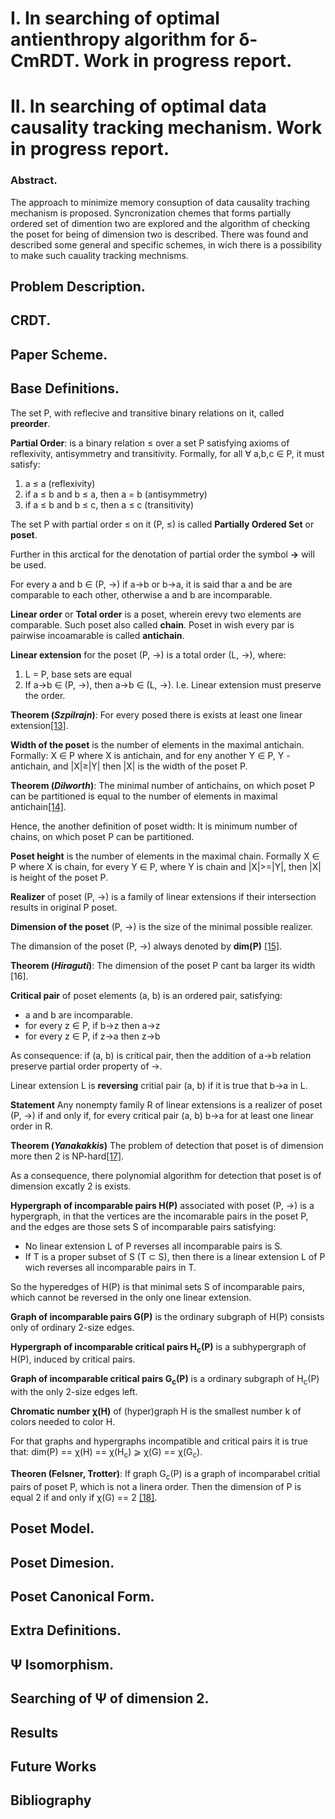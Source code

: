 # I. In searching of optimal antienthropy algorithm for δ-CmRDT. Work in progress report.
# II. In searching of optimal data causality tracking mechanism. Work in progress report.

### Abstract.
The approach to minimize memory consuption of data causality traching mechanism is proposed. Syncronization chemes that forms partially ordered set of dimention two are explored and the algorithm of checking the poset for being of dimension two is described. There was found and described some general and specific schemes, in wich there is a possibility to make such cauality tracking mechnisms.

## Problem Description.

## CRDT.

## Paper Scheme.

## Base Definitions.

The set P, with reflecive and transitive binary relations on it, called **preorder**.

**Partial Order**: is a binary relation ≤ over a set P satisfying axioms of reflexivity, antisymmetry and transitivity. Formally, for all ∀ a,b,c ∈ P, it must satisfy:

1. a ≤ a (reflexivity)
2. if a ≤ b and b ≤ a, then a = b (antisymmetry)
3. if a ≤ b and b ≤ c, then a ≤ c (transitivity)

The set P with partial order ≤ on it (P, ≤) is called **Partially Ordered Set** or **poset**.

Further in this arctical for the denotation of partial order the symbol **→** will be used.

For every a and b ∈ (P, →) if a→b or b→a, it is said thar a and be are comparable to each other, otherwise a and b are incomparable.

**Linear order** or **Total order** is a poset, wherein erevy two elements are comparable.
Such poset also called **chain**. Poset in wish every par is pairwise incoamarable is called **antichain**.

**Linear extension** for the poset (P, →) is a total order (L, →), where:
1. L = P, base sets are equal
2. If a→b ∈ (P, →), then a→b ∈ (L, →). I.e. Linear extension must preserve the order.

**Theorem (_Szpilrajn_)**:
For every posed there is exists at least one linear extension[[13]](https://en.wikipedia.org/wiki/Szpilrajn_extension_theorem).

**Width of the poset** is the number of elements in the maximal antichain. Formally:
    X ∈ P where X is antichain, and for eny another Y ∈ P, Y - antichain, and |X|≥|Y| then |X| is the width of the poset P.
    
**Theorem (_Dilworth_)**:
The minimal number of antichains, on which poset P can be partitioned is equal to the number of elements in maximal antichain[[14]](https://en.wikipedia.org/wiki/Dilworth%27s_theorem).

Hence, the another definition of poset width:
It is minimum number of chains, on which poset P can be partitioned.

**Poset height** is the number of elements in the maximal chain. Formally
    X ∈ P where X is chain, for every Y ∈ P, where Y is chain and |X|>=|Y|, then |X| is height of the poset P.
    
**Realizer** of poset (P, →) is a family of linear extensions if their intersection results in original P poset.

**Dimension of the poset** (P, →) is the size of the minimal possible realizer.

The dimansion of the poset (P, →) always denoted by **dim(P)** [[15]](http://www.jstor.org/stable/2371374).

**Theorem (_Hiraguti_)**:
    The dimension of the poset P cant ba larger its width [16].

**Critical pair** of poset elements (a, b) is an ordered pair, satisfying:

* a and b are incomparable.
* for every z ∈ P, if b→z then a→z
* for every z ∈ P, if z→a then z→b

As consequence: if (a, b) is critical pair, then the addition of a→b relation preserve partial order property of →.

Linear extension L is **reversing** critial pair (a, b) if it is true that b→a in L.

**Statement** Any nonempty family R of linear extensions is a realizer of poset (P, →) if and only if, for every critical pair (a, b) b→a for at least one linear order in R.

**Theorem (_Yanakakkis_)** The problem of detection that poset is of dimension more then 2 is NP-hard[[17]](https://www.researchgate.net/publication/230596220_The_Complexity_of_the_Partial_Order_Dimension_Problem).

As a consequence, there polynomial algorithm for detection that poset is of dimension excatly 2 is exists.

**Hypergraph of incomparable pairs H(P)** associated with poset (P,  →) is a hypergraph, in that the vertices are the incomarable pairs in the poset P, and the edges are those sets S of incomparable pairs satisfying:

* No linear extension L of P reverses all incomparable pairs is S.
* If T is a proper subset of S (T ⊂ S), then there is a linear extension L of P wich reverses all incomparable pairs in T.

So the hyperedges of H(P) is that minimal sets S of incomparable pairs, which cannot be reversed in the only one linear extension.

**Graph of incomparable pairs G(P)** is the ordinary subgraph of H(P) consists only of ordinary 2-size edges.

**Hypergraph of incomparable critical pairs H<sub>c</sub>(P)** is a subhypergraph of H(P), induced by critical pairs.

**Graph of incomparable critical pairs G<sub>c</sub>(P)** is a ordinary subgraph of H<sub>c</sub>(P) with the only 2-size edges left.

**Chromatic number χ(H)** of (hyper)graph H is the smallest number k of colors needed to color H.

For that graphs and hypergraphs incompatible and critical pairs it is true that:
dim(P) == χ(H) == χ(H<sub>c</sub>) ⩾ χ(G) == χ(G<sub>c</sub>).

**Theoren (Felsner, Trotter)**:
If graph G<sub>c</sub>(P) is a graph of incomparabel critial pairs of poset P, which is not a linera order. Then the dimension of P is equal 2 if and only if χ(G) == 2 [[18]](https://link.springer.com/article/10.1023/A:1006429830221).

## Poset Model.

## Poset Dimesion. 

## Poset Сanonical Form.

## Extra Definitions.

## Ψ Isomorphism.

## Searching of Ψ of dimension 2.

## Results

## Future Works

## Bibliography
